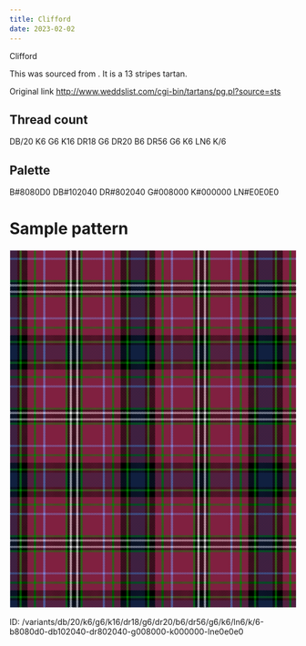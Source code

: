 ```yaml
---
title: Clifford
date: 2023-02-02
---
```

Clifford

This was sourced from <no value>.  It is a 13 stripes tartan.

Original link http://www.weddslist.com/cgi-bin/tartans/pg.pl?source=sts

## Thread count
DB/20 K6 G6 K16 DR18 G6 DR20 B6 DR56 G6 K6 LN6 K/6

## Palette
B#8080D0 DB#102040 DR#802040 G#008000 K#000000 LN#E0E0E0

# Sample pattern

![Tartan detail](tartan.png "DB/20 K6 G6 K16 DR18 G6 DR20 B6 DR56 G6 K6 LN6 K/6 tartan")

ID: /variants/db/20/k6/g6/k16/dr18/g6/dr20/b6/dr56/g6/k6/ln6/k/6-b8080d0-db102040-dr802040-g008000-k000000-lne0e0e0